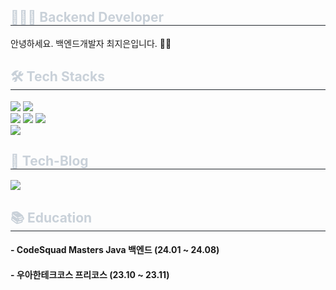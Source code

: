<div align="start">
  <div style="text-align: left;">
    <h2 style="border-bottom: 1px solid #21262d; color: #c9d1d9;">👩🏻‍💻 Backend Developer</h2> 
      <span>안녕하세요. 백엔드개발자 최지은입니다. 👋🏻</span> 
  </div>
  <div style="text-align: left;">
    <h2 style="border-bottom: 1px solid #21262d; color: #c9d1d9;">🛠️ Tech Stacks</h2>
    <div style="text-align: left;">
      <img src="https://img.shields.io/badge/Java-007396?style=flat&logo=Java&logoColor=white">
      <img src="https://img.shields.io/badge/Spring-6DB33F?style=flat&logo=Spring&logoColor=white">
    </br>
      <img src="https://img.shields.io/badge/Docker-2496ED?style=flat&logo=Docker&logoColor=white">
      <img src="https://img.shields.io/badge/Amazon AWS-232F3E?style=flat&logo=Amazon AWS&logoColor=white">
      <img src="https://img.shields.io/badge/Amazon S3-569A31?style=flat&logo=Amazon S3&logoColor=white">
      </br>
      <img src="https://img.shields.io/badge/MySQL-4479A1?style=flat&logo=MySQL&logoColor=white">
    </div>
  </div>
  <div style="text-align: left;">
    <h2 style="border-bottom: 1px solid #21262d; color: #c9d1d9;">📝 Tech-Blog</h2>
    <div style="text-align: left;">
      <a href="https://velog.io/@wldms5221/posts">
        <img src="https://img.shields.io/badge/Velog-20C997?style=flat&logo=Velog&logoColor=white">
      </a>
    </div>
  </div>
  <div style="text-align: left;">
    <h2 style="border-bottom: 1px solid #21262d; color: #c9d1d9;">📚 Education</h2>
    <div style="text-align: left;">
      <h4>- CodeSquad Masters Java 백엔드 (24.01 ~ 24.08)</h4>
      <h4>- 우아한테크코스 프리코스 (23.10 ~ 23.11)</h4>
    </div>
  </div>
</div>
